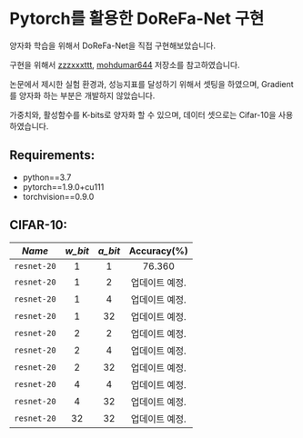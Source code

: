 # Pytorch를 활용한 DoReFa-Net 구현

양자화 학습을 위해서 DoReFa-Net을 직접 구현해보았습니다.

구현을 위해서 [zzzxxxttt](https://github.com/zzzxxxttt/pytorch_DoReFaNet),
[mohdumar644](https://github.com/mohdumar644/DoReFaNet-PyTorch)
저장소를 참고하였습니다.

논문에서 제시한 실험 환경과, 성능지표를 달성하기 위해서 셋팅을 하였으며,
Gradient를 양자화 하는 부분은 개발하지 않았습니다.

가중치와, 활성함수를 K-bits로 양자화 할 수 있으며, 데이터 셋으로는 Cifar-10을 사용하였습니다.

## Requirements:
- python==3.7
- pytorch==1.9.0+cu111
- torchvision==0.9.0

## CIFAR-10:

|    *Name*   |*w_bit*|*a_bit*| Accuracy(%) |
|:-----------:|:-----:|:-----:|:-----------:|
| `resnet-20` |   1   |  1    |   76.360    |
| `resnet-20` |   1   |  2    |      업데이트 예정.      |
| `resnet-20` |   1   |  4    |      업데이트 예정.      |
| `resnet-20` |   1   |  32   |      업데이트 예정.      |
| `resnet-20` |   2   |  2    |      업데이트 예정.      |
| `resnet-20` |   2   |  4    |      업데이트 예정.      |
| `resnet-20` |   2   |  32   |      업데이트 예정.      |
| `resnet-20` |   4   |  4    |      업데이트 예정.      |
| `resnet-20` |   4   |  32   |      업데이트 예정.      |
| `resnet-20` |  32   |  32   |      업데이트 예정.      |
